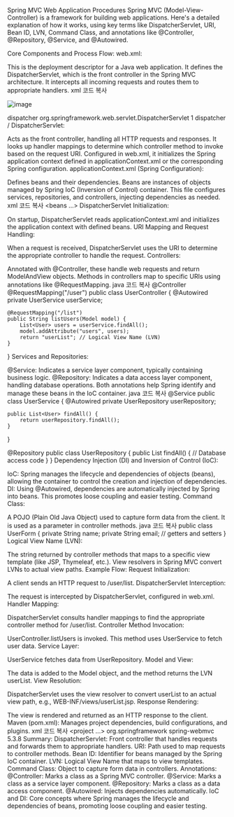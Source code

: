 Spring MVC Web Application Procedures
Spring MVC (Model-View-Controller) is a framework for building web applications. Here's a detailed explanation of how it works, using key terms like DispatcherServlet, URI, Bean ID, LVN, Command Class, and annotations like @Controller, @Repository, @Service, and @Autowired.

Core Components and Process Flow:
web.xml:

This is the deployment descriptor for a Java web application. It defines the DispatcherServlet, which is the front controller in the Spring MVC architecture. It intercepts all incoming requests and routes them to appropriate handlers.
xml
코드 복사

![image](https://github.com/kiryuchi10/spring/assets/141597057/17270e7c-2c73-4587-aa5c-d3f33e922b3c)

<web-app>
    <servlet>
        <servlet-name>dispatcher</servlet-name>
        <servlet-class>org.springframework.web.servlet.DispatcherServlet</servlet-class>
        <load-on-startup>1</load-on-startup>
    </servlet>
    <servlet-mapping>
        <servlet-name>dispatcher</servlet-name>
        <url-pattern>/</url-pattern>
    </servlet-mapping>
</web-app>
DispatcherServlet:

Acts as the front controller, handling all HTTP requests and responses. It looks up handler mappings to determine which controller method to invoke based on the request URI.
Configured in web.xml, it initializes the Spring application context defined in applicationContext.xml or the corresponding Spring configuration.
applicationContext.xml (Spring Configuration):

Defines beans and their dependencies. Beans are instances of objects managed by Spring IoC (Inversion of Control) container.
This file configures services, repositories, and controllers, injecting dependencies as needed.
xml
코드 복사
<beans ...>
    <!-- Bean definitions -->
    <bean id="myService" class="com.example.MyService"/>
    <bean id="myRepository" class="com.example.MyRepository"/>
</beans>
DispatcherServlet Initialization:

On startup, DispatcherServlet reads applicationContext.xml and initializes the application context with defined beans.
URI Mapping and Request Handling:

When a request is received, DispatcherServlet uses the URI to determine the appropriate controller to handle the request.
Controllers:

Annotated with @Controller, these handle web requests and return ModelAndView objects.
Methods in controllers map to specific URIs using annotations like @RequestMapping.
java
코드 복사
@Controller
@RequestMapping("/user")
public class UserController {
    @Autowired
    private UserService userService;

    @RequestMapping("/list")
    public String listUsers(Model model) {
        List<User> users = userService.findAll();
        model.addAttribute("users", users);
        return "userList"; // Logical View Name (LVN)
    }
}
Services and Repositories:

@Service: Indicates a service layer component, typically containing business logic.
@Repository: Indicates a data access layer component, handling database operations.
Both annotations help Spring identify and manage these beans in the IoC container.
java
코드 복사
@Service
public class UserService {
    @Autowired
    private UserRepository userRepository;

    public List<User> findAll() {
        return userRepository.findAll();
    }
}

@Repository
public class UserRepository {
    public List<User> findAll() {
        // Database access code
    }
}
Dependency Injection (DI) and Inversion of Control (IoC):

IoC: Spring manages the lifecycle and dependencies of objects (beans), allowing the container to control the creation and injection of dependencies.
DI: Using @Autowired, dependencies are automatically injected by Spring into beans. This promotes loose coupling and easier testing.
Command Class:

A POJO (Plain Old Java Object) used to capture form data from the client. It is used as a parameter in controller methods.
java
코드 복사
public class UserForm {
    private String name;
    private String email;
    // getters and setters
}
Logical View Name (LVN):

The string returned by controller methods that maps to a specific view template (like JSP, Thymeleaf, etc.).
View resolvers in Spring MVC convert LVNs to actual view paths.
Example Flow:
Request Initialization:

A client sends an HTTP request to /user/list.
DispatcherServlet Interception:

The request is intercepted by DispatcherServlet, configured in web.xml.
Handler Mapping:

DispatcherServlet consults handler mappings to find the appropriate controller method for /user/list.
Controller Method Invocation:

UserController.listUsers is invoked. This method uses UserService to fetch user data.
Service Layer:

UserService fetches data from UserRepository.
Model and View:

The data is added to the Model object, and the method returns the LVN userList.
View Resolution:

DispatcherServlet uses the view resolver to convert userList to an actual view path, e.g., WEB-INF/views/userList.jsp.
Response Rendering:

The view is rendered and returned as an HTTP response to the client.
Maven (pom.xml):
Manages project dependencies, build configurations, and plugins.
xml
코드 복사
<project ...>
    <dependencies>
        <dependency>
            <groupId>org.springframework</groupId>
            <artifactId>spring-webmvc</artifactId>
            <version>5.3.8</version>
        </dependency>
        <!-- Other dependencies -->
    </dependencies>
</project>
Summary:
DispatcherServlet: Front controller that handles requests and forwards them to appropriate handlers.
URI: Path used to map requests to controller methods.
Bean ID: Identifier for beans managed by the Spring IoC container.
LVN: Logical View Name that maps to view templates.
Command Class: Object to capture form data in controllers.
Annotations:
@Controller: Marks a class as a Spring MVC controller.
@Service: Marks a class as a service layer component.
@Repository: Marks a class as a data access component.
@Autowired: Injects dependencies automatically.
IoC and DI: Core concepts where Spring manages the lifecycle and dependencies of beans, promoting loose coupling and easier testing.
